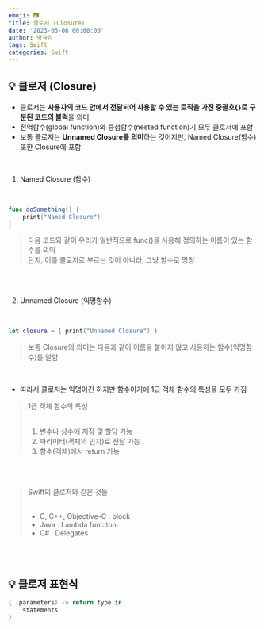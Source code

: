 ```yaml
---
emoji: 📷
title: 클로저 (Closure)
date: '2023-03-06 00:00:00'
author: 박규리
tags: Swift 
categories: Swift
---
```


## 💡 클로저 (Closure)

* 클로저는 **사용자의 코드 안에서 전달되어 사용할 수 있는 로직을 가진 중괄호{}로 구분된 코드의 블럭**을 의미
* 전역함수(global function)와 중첨함수(nested function)기 모두 클로저에 포함
* 보통 클로저는 **Unnamed Closure를 의미**하는 것이지만, Named Closure(함수) 또한 Closure에 포함

</br>

1. Named Closure (함수) </br>
</br>

```swift
func doSomething() {
    print("Named Closure")
}
```

> 다음 코드와 같이 우리가 일반적으로 func()을 사용해 정의하는 이름이 있는 함수를 의미 </br>
> 단지, 이를 클로저로 부르는 것이 아니라, 그냥 함수로 명칭 </br>
</br>
</br>

2. Unnamed Closure (익명함수) </br>
</br>

```swift
let closure = { print("Unnamed Closure") }
```

> 보통 Closure의 의미는 다음과 같이 이름을 붙이지 않고 사용하는 함수(익명함수)를 말함 </br>
</br>

* 따라서 클로저는 익명이긴 하지만 함수이기에 1급 객체 함수의 특성을 모두 가짐 

> 1급 객체 함수의 특성 </br>
> </br>
> 1. 변수나 상수에 저장 및 할당 가능 </br>
> 2. 파라미터(객체의 인자)로 전달 가능 </br>
> 3. 함수(객체)에서 return 가능 </br>

</br>
</br>

> Swift의 클로저와 같은 것들 </br>
> </br>
> - C, C++, Objective-C : block </br>
> - Java : Lambda funciton </br>
> - C# : Delegates  </br>

</br>
</br>

## 💡 클로저 표현식

```swift
{ (parameters) -> return type in
    statements
}
```

